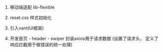 1. 移动端适配 lib-flexible
2. reset.css 样式初始化
3. 引入vant(UI框架)

4. 开发首页 - header - swiper
    封装axios用于请求数据 (设置了请求头， 定义了响应拦截用于做错误的统一处理)
    